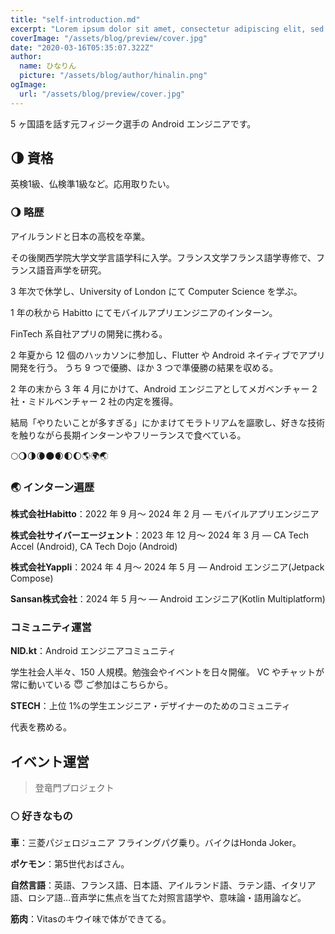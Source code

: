 ```yaml
---
title: "self-introduction.md"
excerpt: "Lorem ipsum dolor sit amet, consectetur adipiscing elit, sed do eiusmod tempor incididunt ut labore et dolore magna aliqua. Praesent elementum facilisis leo vel fringilla est ullamcorper eget. At imperdiet dui accumsan sit amet nulla facilities morbi tempus."
coverImage: "/assets/blog/preview/cover.jpg"
date: "2020-03-16T05:35:07.322Z"
author:
  name: ひなりん
  picture: "/assets/blog/author/hinalin.png"
ogImage:
  url: "/assets/blog/preview/cover.jpg"
---
```


5 ヶ国語を話す元フィジーク選手の Android エンジニアです。

## 🌗 資格
英検1級、仏検準1級など。応用取りたい。

### 🌖 略歴

アイルランドと日本の高校を卒業。

その後関西学院大学文学言語学科に入学。フランス文学フランス語学専修で、フランス語音声学を研究。

3 年次で休学し、University of London にて Computer Science を学ぶ。

1 年の秋から Habitto にてモバイルアプリエンジニアのインターン。

FinTech 系自社アプリの開発に携わる。

2 年夏から 12 個のハッカソンに参加し、Flutter や Android ネイティブでアプリ開発を行う。
うち 9 つで優勝、ほか 3 つで準優勝の結果を収める。

2 年の末から 3 年 4 月にかけて、Android エンジニアとしてメガベンチャー 2 社・ミドルベンチャー 2 社の内定を獲得。

結局「やりたいことが多すぎる」にかまけてモラトリアムを謳歌し、好きな技術を触りながら長期インターンやフリーランスで食べている。

🌕🌖🌗🌘🌑🌒🌓🌔🌎🌍🌏

### 🌏 インターン遍歴

**株式会社Habitto**：2022 年 9 月～ 2024 年 2 月 — モバイルアプリエンジニア

**株式会社サイバーエージェント**：2023 年 12 月～ 2024 年 3 月 — CA Tech Accel (Android), CA Tech Dojo (Android)

**株式会社Yappli**：2024 年 4 月～ 2024 年 5 月 — Android エンジニア(Jetpack Compose)


**Sansan株式会社**：2024 年 5 月～ — Android エンジニア(Kotlin Multiplatform)

### コミュニティ運営

**NID.kt**：Android エンジニアコミュニティ

学生社会人半々、150 人規模。勉強会やイベントを日々開催。
VC やチャットが常に動いている 😇
ご参加はこちらから。

**STECH**：上位 1%の学生エンジニア・デザイナーのためのコミュニティ

代表を務める。

## イベント運営

> 登竜門プロジェクト

### 🌕 好きなもの

**車**：三菱パジェロジュニア フライングパグ乗り。バイクはHonda Joker。

**ポケモン**：第5世代おばさん。

**自然言語**：英語、フランス語、日本語、アイルランド語、ラテン語、イタリア語、ロシア語…音声学に焦点を当てた対照言語学や、意味論・語用論など。

**筋肉**：Vitasのキウイ味で体ができてる。
